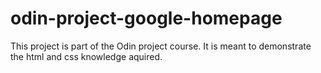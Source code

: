 # odin-project-google-homepage

This project is part of the Odin project course. It is meant to demonstrate
the html and css knowledge aquired.

